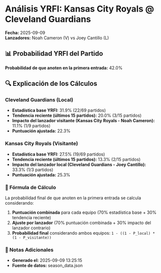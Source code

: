 # Análisis YRFI: Kansas City Royals @ Cleveland Guardians

**Fecha:** 2025-09-09  
**Lanzadores:** Noah Cameron (V) vs Joey Cantillo (L)

## 📊 Probabilidad YRFI del Partido

**Probabilidad de que anoten en la primera entrada:** 42.0%

## 🔍 Explicación de los Cálculos

### Cleveland Guardians (Local)
- **Estadística base YRFI:** 31.9% (22/69 partidos)
- **Tendencia reciente (últimos 15 partidos):** 20.0% (3/15 partidos)
- **Impacto del lanzador visitante (Kansas City Royals - Noah Cameron):** 11.1% (1/9 partidos)
- **Puntuación ajustada:** 22.3%

### Kansas City Royals (Visitante)
- **Estadística base YRFI:** 27.5% (19/69 partidos)
- **Tendencia reciente (últimos 15 partidos):** 13.3% (2/15 partidos)
- **Impacto del lanzador local (Cleveland Guardians - Joey Cantillo):** 33.3% (1/3 partidos)
- **Puntuación ajustada:** 25.3%

### 📝 Fórmula de Cálculo

La probabilidad final de que anoten en la primera entrada se calcula considerando:
1. **Puntuación combinada** para cada equipo (70% estadística base + 30% tendencia reciente)
2. **Ajuste por lanzador** (70% puntuación combinada + 30% impacto del lanzador contrario)
3. **Probabilidad final** considerando ambos equipos: `1 - ((1 - P_local) * (1 - P_visitante))`

### 📌 Notas Adicionales

- **Generado el:** 2025-09-09 13:25:15
- **Fuente de datos:** season_data.json
